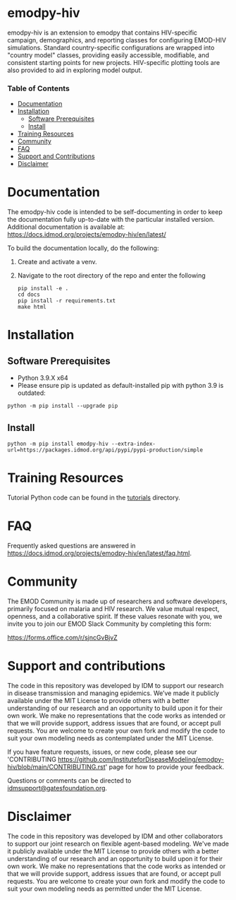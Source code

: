# emodpy-hiv
emodpy-hiv is an extension to emodpy that contains HIV-specific campaign, demographics, and reporting classes for 
configuring EMOD-HIV simulations. Standard country-specific configurations are wrapped into "country model" classes, 
providing easily accessible, modifiable, and consistent starting points for new projects. HIV-specific plotting tools 
are also provided to aid in exploring model output.

### Table of Contents

- [Documentation](#documentation)
- [Installation](#installation)
  - [Software Prerequisites](#software-prerequisites)
  - [Install](#install)
- [Training Resources](#training-resources)
- [Community](#community)
- [FAQ](#faq)
- [Support and Contributions](#support)
- [Disclaimer](#disclaimer)

<a id="documentation"></a>
# Documentation

The emodpy-hiv code is intended to be self-documenting in order to keep the documentation fully up-to-date with the 
particular installed version. Additional documentation is available at:
https://docs.idmod.org/projects/emodpy-hiv/en/latest/

To build the documentation locally, do the following:

1. Create and activate a venv.
2. Navigate to the root directory of the repo and enter the following

    ```
    pip install -e .
    cd docs
    pip install -r requirements.txt
    make html
    ```

<a id="installation"></a>
# Installation

<a id="software-prerequisites"></a>
## Software Prerequisites
- Python 3.9.X x64
- Please ensure pip is updated as default-installed pip with python 3.9 is outdated:
```
python -m pip install --upgrade pip
```

<a id="install"></a>
## Install
```
python -m pip install emodpy-hiv --extra-index-url=https://packages.idmod.org/api/pypi/pypi-production/simple
```

<a id="training-resources"></a>
# Training Resources

Tutorial Python code can be found in the [tutorials](tutorials) directory.


<a id="faq"></a>
# FAQ

Frequently asked questions are answered in https://docs.idmod.org/projects/emodpy-hiv/en/latest/faq.html.

<a id="community"></a>
# Community

The EMOD Community is made up of researchers and software developers, primarily focused on malaria and HIV research.
We value mutual respect, openness, and a collaborative spirit. If these values resonate with you, 
we invite you to join our EMOD Slack Community by completing this form:

https://forms.office.com/r/sjncGvBjvZ

<a id="support"></a>
# Support and contributions

The code in this repository was developed by IDM to support our research in disease
transmission and managing epidemics. We’ve made it publicly available under the MIT
License to provide others with a better understanding of our research and an opportunity
to build upon it for their own work. We make no representations that the code works as
intended or that we will provide support, address issues that are found, or accept pull
requests. You are welcome to create your own fork and modify the code to suit your own
modeling needs as contemplated under the MIT License.

If you have feature requests, issues, or new code, please see our
'CONTRIBUTING <https://github.com/InstituteforDiseaseModeling/emodpy-hiv/blob/main/CONTRIBUTING.rst>' page
for how to provide your feedback.

Questions or comments can be directed to [idmsupport@gatesfoundation.org](<mailto:idmsupport@gatesfoundation.org>).

<a id="disclaimer"></a>
# Disclaimer

The code in this repository was developed by IDM and other collaborators to support our joint research on flexible agent-based modeling.
 We've made it publicly available under the MIT License to provide others with a better understanding of our research and an opportunity to build upon it for 
 their own work. We make no representations that the code works as intended or that we will provide support, address issues that are found, or accept pull requests.
 You are welcome to create your own fork and modify the code to suit your own modeling needs as permitted under the MIT License.

